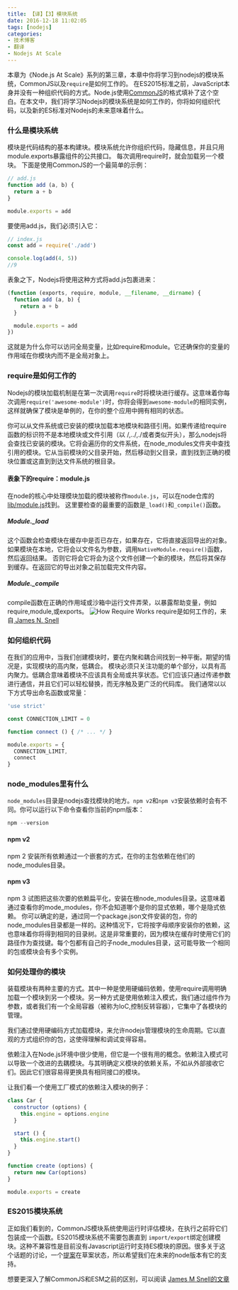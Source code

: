 ```yaml
---
title: 【译】【3】模块系统
date: 2016-12-18 11:02:05
tags: [nodejs]
categories:
- 技术博客
- 翻译
- Nodejs At Scale
---
```


本章为《Node.js At Scale》系列的第三章，本章中你将学习到nodejs的模块系统，CommonJS以及`require`是如何工作的。
在ES2015标准之前，JavaScript本身并没有一种组织代码的方式。Node.js使用[CommonJS](http://requirejs.org/docs/commonjs.html)的格式填补了这个空白。在本文中，我们将学习Nodejs的模块系统是如何工作的，你将如何组织代码，以及新的ES标准对Nodejs的未来意味着什么。

<!--more-->


### 什么是模块系统
模块是代码结构的基本构建块。模块系统允许你组织代码，隐藏信息，并且只用module.exports暴露组件的公共接口。
每次调用require时，就会加载另一个模块。
下面是使用CommonJS的一个最简单的示例：

```js
// add.js
function add (a, b) {
  return a + b
}

module.exports = add
```

要使用add.js，我们必须引入它：

```js
// index.js
const add = require('./add')

console.log(add(4, 5))
//9
```

表象之下，Nodejs将使用这种方式将add.js包裹进来：

```js
(function (exports, require, module, __filename, __dirname) {
  function add (a, b) {
    return a + b
  }

  module.exports = add
})
```

这就是为什么你可以访问全局变量，比如require和module。它还确保你的变量的作用域在你模块内而不是全局对象上。

### require是如何工作的
Nodejs的模块加载机制是在第一次调用`require`时将模块进行缓存。这意味着你每次调用`require('awesome-module')`时，你将会得到`awesome-module`的相同实例，这样就确保了模块是单例的，在你的整个应用中拥有相同的状态。

你可以从文件系统或已安装的模块加载本地模块和路径引用。如果传递给require函数的标识符不是本地模块或文件引用（以 /,../,./或者类似开头），那么nodejs将会查找已安装的模块。它将会遍历你的文件系统，在node_modules文件夹中查找引用的模块。它从当前模块的父目录开始，然后移动到父目录，直到找到正确的模块位置或这直到到达文件系统的根目录。

#### 表象下的require：module.js
在node的核心中处理模块加载的模块被称作`module.js`，可以在node仓库的[lib/module.js](https://github.com/nodejs/node/blob/master/lib/module.js)找到。
这里要检查的最重要的函数是`_load()`和`_compile()`函数。

##### Module._load
这个函数会检查模块在缓存中是否已存在，如果存在，它将直接返回导出的对象。
如果模块在本地，它将会以文件名为参数，调用`NativeModule.require()`函数，然后返回结果。
否则它将会它将会为这个文件创建一个新的模块，然后将其保存到缓存。在返回它的导出对象之前加载完文件内容。

##### Module._compile
compile函数在正确的作用域或沙箱中运行文件弄荣，以暴露帮助变量，例如require,module,或exports。
![How Require Works](https://img001-10042971.cos.ap-shanghai.myqcloud.com/blog/node-js-at-scale-how-require-works.png)
require是如何工作的，来自[ James N. Snell](https://hackernoon.com/node-js-tc-39-and-modules-a1118aecf95e#.z1plueqbn)

### 如何组织代码
在我们的应用中，当我们创建模块时，要在内聚和耦合间找到一种平衡。期望的情况是，实现模块的高内聚，低耦合。
模块必须只关注功能的单个部分，以具有高内聚力。低耦合意味着模块不应该具有全局或共享状态。它们应该只通过传递参数进行通信，并且它们可以轻松替换，而无序触及更广泛的代码库。
我们通常以以下方式导出命名函数或常量：

```js
'use strict'

const CONNECTION_LIMIT = 0

function connect () { /* ... */ }

module.exports = {
  CONNECTION_LIMIT,
  connect
}
```

### node_modules里有什么
`node_modules`目录是nodejs查找模块的地方。`npm v2`和`npm v3`安装依赖时会有不同。你可以运行以下命令查看你当前的npm版本：

```js
npm --version
```

#### npm v2
npm 2 安装所有依赖通过一个嵌套的方式，在你的主包依赖在他们的node_modules目录。
#### npm v3
npm 3 试图把这些次要的依赖扁平化，安装在根node_modules目录。这意味着通过查看你的mode_modules，你不会知道哪个是你的显式依赖，哪个是隐式依赖。
你可以确定的是，通过同一个package.json文件安装的包，你的node_modules目录都是一样的。这种情况下，它将按字母顺序安装你的依赖，这也意味着你将得到相同的目录树。这是非常重要的，因为模块在缓存时使用它们的路径作为查找键。每个包都有自己的子node_modules目录，这可能导致一个相同的包或模块会有多个实例。

### 如何处理你的模块
装载模块有两种主要的方式。其中一种是使用硬编码依赖，使用require调用明确加载一个模块到另一个模块。另一种方式是使用依赖注入模式，我们通过组件作为参数，或者我们有一个全局容器（被称为IoC,控制反转容器），它集中了各模块的管理。

我们通过使用硬编码方式加载模块，来允许nodejs管理模块的生命周期。它以直观的方式组织你的包，这使得理解和调试变得容易。

依赖注入在Node.js环境中很少使用，但它是一个很有用的概念。依赖注入模式可以导致一个改进的去耦模块。与其明确定义模块的依赖关系，不如从外部接收它们。因此它们很容易得更换具有相同接口的模块。

让我们看一个使用工厂模式的依赖注入模块的例子：

```js
class Car {
  constructor (options) {
    this.engine = options.engine
  }

  start () {
    this.engine.start()
  }
}

function create (options) {
  return new Car(options)
}

module.exports = create
```

### ES2015模块系统
正如我们看到的，CommonJS模块系统使用运行时评估模块，在执行之前将它们包装成一个函数。ES2015模块系统不需要包裹直到 `import/export`绑定创建模块。这种不兼容性是目前没有Javascript运行时支持ES模块的原因。很多关于这个话题的讨论，一个[提案](https://github.com/nodejs/node-eps/blob/master/002-es6-modules.md)在草案状态，所以希望我们在未来的node版本有它的支持。

想要更深入了解CommonJS和ESM之前的区别，可以阅读 [James M Snell的文章](https://hackernoon.com/node-js-tc-39-and-modules-a1118aecf95e#.z1plueqbn)
